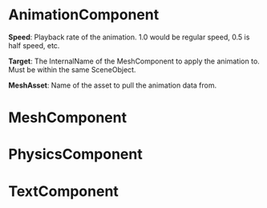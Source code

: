 # AnimationComponent

**Speed**: Playback rate of the animation. 1.0 would be regular speed, 0.5 is half speed, etc.

**Target**: The InternalName of the MeshComponent to apply the animation to. Must be within the same SceneObject.

**MeshAsset**: Name of the asset to pull the animation data from.

# MeshComponent
# PhysicsComponent
# TextComponent